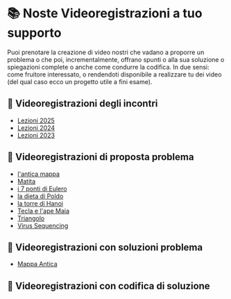 # 📚 Noste Videoregistrazioni a tuo supporto

Puoi prenotare la creazione di video nostri che vadano a proporre un problema o che poi, incrementalmente, offrano spunti o alla sua soluzione o spiegazioni complete o anche come condurre la codifica.
In due sensi: come fruitore interessato, o rendendoti disponibile a realizzare tu dei video (del qual caso ecco un progetto utile a fini esame).


## 🔗 Videoregistrazioni degli incontri
- [Lezioni 2025](https://univr.cloud.panopto.eu/Panopto/Pages/Sessions/List.aspx?folderID=b42fe8c1-a35b-4f91-b818-b294010e5ff0)
- [Lezioni 2024](https://univr.cloud.panopto.eu/Panopto/Pages/Sessions/List.aspx?folderID=c4df8587-8f34-4732-8e51-b12d0108ea08)
- [Lezioni 2023](https://univr.cloud.panopto.eu/Panopto/Pages/Sessions/List.aspx#folderID=%22c4df8587-8f34-4732-8e51-b12d0108ea08%22)


## 🔗 Videoregistrazioni di proposta problema
- [l'antica mappa](https://univr.cloud.panopto.eu/Panopto/Pages/Viewer.aspx?id=94a99a1d-d1f0-4225-a335-ad0500d87793)
- [Matita](https://univr.cloud.panopto.eu/Panopto/Pages/Viewer.aspx?id=e8fefb35-9028-4fdc-9fec-ad0400b6fa69)
- [i 7 ponti di Eulero](https://univr.cloud.panopto.eu/Panopto/Pages/Viewer.aspx?id=6d1b4e70-a882-4480-ab42-ad0400bef34d)
- [la dieta di Poldo](https://univr.cloud.panopto.eu/Panopto/Pages/Viewer.aspx?id=14e98cd2-2f8b-40ca-9aeb-ad0301717d4c)
- [la torre di Hanoi](https://univr.cloud.panopto.eu/Panopto/Pages/Viewer.aspx?id=c6e4e2d1-d063-4dd2-9367-ad03013bc1eb)
- [Tecla e l'ape Maia](https://univr.cloud.panopto.eu/Panopto/Pages/Viewer.aspx?id=d5d8217f-e81c-48fe-857d-ad03010b77e6)
- [Triangolo](https://univr.cloud.panopto.eu/Panopto/Pages/Viewer.aspx?id=c9cbea40-6e75-4f9d-8519-ad030106f6a7)
- [Virus Sequencing](https://univr.cloud.panopto.eu/Panopto/Pages/Viewer.aspx?id=bf8eed50-d440-4c53-9793-ad0300f91600)
<!-- []() -->


## 🔗 Videoregistrazioni con soluzioni problema
- [Mappa Antica](https://univr.cloud.panopto.eu/Panopto/Pages/Viewer.aspx?id=2c9c4bbe-dbf0-4916-8f4d-ad05010d5b10)
<!-- []() -->

## 🔗 Videoregistrazioni con codifica di soluzione
<!-- []() -->


